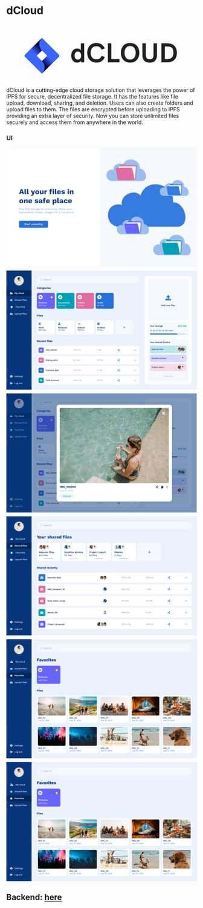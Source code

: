 # dCloud

<div style="display: flex; justify-content: center; align-content: center">
<img src="images/dcloud.png">
</div>

dCloud is a cutting-edge cloud storage solution that leverages the power of IPFS for secure, decentralized file storage.
It has the features like file upload, download, sharing, and deletion. Users can also create folders and upload files to
them. The files are encrypted before uploading to IPFS providing an extra layer of security. Now you can store unlimited
files securely and access them from anywhere in the world.

### UI

<div style="display: flex; justify-content: center; align-content: center; flex-wrap: wrap; gap: 10px">
<img src="images/ui1.png">
<img src="images/ui2.png">
<img src="images/ui3.png">
<img src="images/ui4.png">
<img src="images/ui5.png">
<img src="images/ui5.png">
</div>

## Backend: [here](https://github.com/nayanprasad/dCloud-backend)
